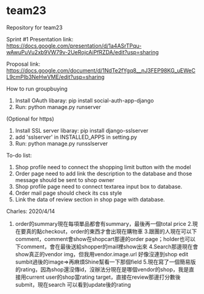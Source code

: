 # team23
Repository for team23

Sprint #1 Presentation link: https://docs.google.com/presentation/d/1a4ASrTPqu-wAwuPuVu2xb9VW79v-2UeRojcAiPfRZDA/edit?usp=sharing

Proposal link: https://docs.google.com/document/d/1NdTe2fYgq8__nJ3FEP98KG_uEWeCL9cmPIb3NeHwVME/edit?usp=sharing


How to run groupbuying
1. Install OAuth libaray: pip install social-auth-app-django
2. Run: python manage.py runserver

(Optional for https)
1. Install SSL server libaray: pip install django-sslserver
2. add 'sslserver' in INSTALLED_APPS in setting.py
3. Run: python manage.py runsslserver


To-do list:
1. Shop profile need to connect the shopping limit button with the model
2. Order page need to add link the description to the database and those message should be sent to shop owner
3. Shop profile page need to connect textarea input box to database.
4. Order mail page should check its css style
5. Link the data of review section in shop page with database. 

Charles:
2020/4/14
1. order的summary現在每項單品都會有summary，最後再一個total price
2.現在要真的點checkout，order的東西才會出現在購物車
3.跟團的人現在可以下comment，comment會show在shopcart那邊的order page；holder也可以下comment，會在最後送給shopper的mail裡show出來
4.Search那邊現在會show真正的vendor img，但我用vendor.image.url 好像沒連到shop edit sumbit過後的image=>再麻煩Shine幫看一下那個field
5.現在寫了一個簡易版的rating，因為shop還沒傳id，沒辦法分現在是哪個vendor的shop，我是直接用current user的shop當rating target，直接在review那邊打分數後submit，現在search 可以看到update後的rating